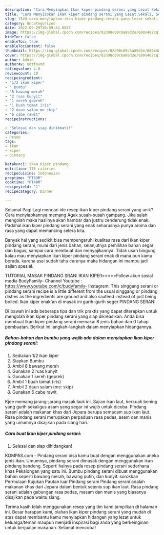 ```yaml
---
description: "Cara Menyiapkan Ikan kiper pindang serani yang Lezat Sekali, Sempurna"
title: "Cara Menyiapkan Ikan kiper pindang serani yang Lezat Sekali, Sempurna"
slug: 1540-cara-menyiapkan-ikan-kiper-pindang-serani-yang-lezat-sekali-sempurna
category: Uncategorized
date: 2022-09-29T20:59:44.855Z
image: https://img-global.cpcdn.com/recipes/82d98c89c6a89d2e/680x482cq70/ikan-kiper-pindang-serani-foto-resep-utama.jpg
hideToc: false
enableToc: true
enableTocContent: false
thumbnail: https://img-global.cpcdn.com/recipes/82d98c89c6a89d2e/680x482cq70/ikan-kiper-pindang-serani-foto-resep-utama.jpg
cover: https://img-global.cpcdn.com/recipes/82d98c89c6a89d2e/680x482cq70/ikan-kiper-pindang-serani-foto-resep-utama.jpg
author: Admin
authorAv: notfound
ratingvalue: 4.8
reviewcount: 10
recipeingredient:
- "1/2 ikan kiper"
- " Bumbu"
- "8 bawang merah"
- "2 ruas kunyit"
- "1 sereh geprek"
- "1 buah tomat iris"
- "2 daun salam me skip"
- "6 cabe rawit"
recipeinstructions:

- "Selesai dan siap dinikmati!"
categories:
- Resep
tags:
- ikan
- kiper
- pindang

katakunci: ikan kiper pindang 
nutrition: 175 calories
recipecuisine: Indonesian
preptime: "PT33M"
cooktime: "PT48M"
recipeyield: "1"
recipecategory: Dinner

---
```



Selamat Pagi Lagi mencari ide resep ikan kiper pindang serani yang unik? Cara menyiapkannya memang Agak susah-susah gampang. Jika salah mengolah maka hasilnya akan hambar dan justru cenderung tidak enak. Padahal ikan kiper pindang serani yang enak seharusnya punya aroma dan rasa yang dapat memancing selera kita.


Banyak hal yang sedikit bisa mempengaruhi kualitas rasa dari ikan kiper pindang serani, mulai dari jenis bahan, selanjutnya pemilihan bahan segar dan bagus, sampai cara membuat dan menyajikannya. Tidak usah bingung kalau mau menyiapkan ikan kiper pindang serani enak di mana pun kamu berada, karena asal sudah tahu caranya maka hidangan ini mampu jadi sajian spesial.

TUTORIAL MASAK PINDANG SRANI IKAN KIPER=====Follow akun sosial media BudyFamily- Channel Youtube : https://www.youtube.com/c/budyfamily- Instagram. This singgang serani or pindang serani recipe is a little different from the usual singgang or pindang dishes as the ingredients are ground and also sautéed instead of just being boiled. Ikan kiper enak&#39;an di masak ini gurih-gurih seger PINDANG SERANI.


Di bawah ini ada beberapa tips dan trik praktis yang dapat diterapkan untuk mengolah ikan kiper pindang serani yang siap dikreasikan. Anda bisa membuat Ikan kiper pindang serani memakai 8 jenis bahan dan 0 tahap pembuatan. Berikut ini langkah-langkah dalam menyiapkan hidangannya.

<!--inarticleads1-->

##### Bahan-bahan dan bumbu yang wajib ada dalam menyiapkan Ikan kiper pindang serani:

1. Sediakan 1/2 ikan kiper
1. Siapkan  Bumbu
1. Ambil 8 bawang merah
1. Gunakan 2 ruas kunyit
1. Gunakan 1 sereh (geprek)
1. Ambil 1 buah tomat (iris)
1. Ambil 2 daun salam (me: skip)
1. Gunakan 6 cabe rawit


Kjee memang jarang-jarang masak lauk ini. Sajian ikan laut, berkuah bening yang gurih sekaligus asam yang segar ini wajib untuk dicoba. Pindang serani adalah makanan khas dari Jepara berupa semacam sup ikan laut. Rasa pindang serani merupakan perpaduan rasa pedas, asem dan manis yang umumnya disajikan pada siang hari. 

<!--inarticleads2-->

##### Cara buat Ikan kiper pindang serani:


1. Selesai dan siap dihidangkan!

KOMPAS.com - Pindang serani bisa kamu buat dengan menggunakan aneka jenis ikan. Umumnya, pindang serani dimasak dengan menggunakan ikan pindang bandeng. Seperti halnya pada resep pindang serani sederhana khas Pekalongan yang satu ini. Bumbu pindang serani dibuat menggunakan bahan seperti bawang merah, bawang putih, dan kunyit. sorokkan Permulaan Rujukan Pautan luar Pindang serani Pindang serani adalah makanan khas dari Jepara dalam bentuk sejenis sup ikan laut. Rasa pindang serani adalah gabungan rasa pedas, masam dan manis yang biasanya disajikan pada waktu siang. 

Terima kasih telah menggunakan resep yang tim kami tampilkan di halaman ini. Besar harapan kami, olahan Ikan kiper pindang serani yang mudah di atas dapat membantu kamu menyiapkan hidangan yang lezat untuk keluarga/teman maupun menjadi inspirasi bagi anda yang berkeinginan untuk berjualan makanan. Selamat mencoba!
